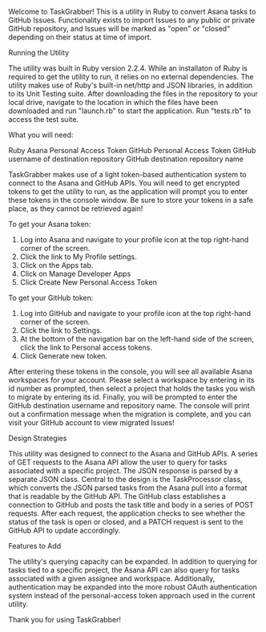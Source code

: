 Welcome to TaskGrabber! This is a utility in Ruby to convert Asana tasks to GitHub Issues. Functionality exists to import Issues to any public or private GitHub repository, and Issues will be marked as "open" or "closed" depending on their status at time of import.

Running the Utility

The utility was built in Ruby version 2.2.4. While an installaton of Ruby is required to get the utility to run, it relies on no external dependencies. The utility makes use of Ruby's built-in net/http and JSON libraries, in addition to its Unit Testing suite. After downloading the files in the repository to your local drive, navigate to the location in which the files have been downloaded and run "launch.rb" to start the application. Run "tests.rb" to access the test suite.

What you will need:

Ruby
Asana Personal Access Token
GitHub Personal Access Token
GitHub username of destination repository
GitHub destination repository name

TaskGrabber makes use of a light token-based authentication system to connect to the Asana and GitHub APIs. You will need to get encrypted tokens to get the utility to run, as the application will prompt you to enter these tokens in the console window. Be sure to store your tokens in a safe place, as they cannot be retrieved again!

To get your Asana token:

1. Log into Asana and navigate to your profile icon at the top right-hand corner of the screen.
2. Click the link to My Profile settings.
3. Click on the Apps tab.
4. Click on Manage Developer Apps
5. Click Create New Personal Access Token

To get your GitHub token:

1. Log into GitHub and navigate to your profile icon at the top right-hand corner of the screen.
2. Click the link to Settings.
3. At the bottom of the navigation bar on the left-hand side of the screen, click the link to Personal access tokens.
4. Click Generate new token.

After entering these tokens in the console, you will see all available Asana workspaces for your account. Please select a workspace by entering in its id number as prompted, then select a project that holds the tasks you wish to migrate by entering its id. Finally, you will be prompted to enter the GitHub destination username and repository name. The console will print out a confirmation message when the migration is complete, and you can visit your GitHub account to view migrated Issues!  

Design Strategies

This utility was designed to connect to the Asana and GitHub APIs. A series of GET requests to the Asana API allow the user to query for tasks associated with a specific project. The JSON response is parsed by a separate JSON class. Central to the design is the TaskProcessor class, which converts the JSON parsed tasks from the Asana pull into a format that is readable by the GitHub API. The GitHub class establishes a connection to GitHub and posts the task title and body in a series of POST requests. After each request, the application checks to see whether the status of the task is open or closed, and a PATCH request is sent to the GitHub API to update accordingly.

Features to Add

The utility's querying capacity can be expanded. In addition to querying for tasks tied to a specific project, the Asana API can also query for tasks associated with a given assignee and workspace. Additionally, authentication may be expanded into the more robust OAuth authentication system instead of the personal-access token approach used in the current utility.  

Thank you for using TaskGrabber!  









